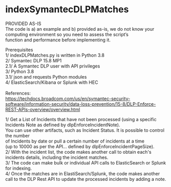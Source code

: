 # indexSymantecDLPMatches

PROVIDED AS-IS <br />
The code is a) an example and b) provided as-is, we do not know your computing environment so you need to assess the script’s <br /> 
function and performance before implementing it. <br />

Prerequisites <br />
1/ indexDLPMatches.py is written in Python 3.8 <br />
2/ Symantec DLP 15.8 MP1 <br />
    2.1/ A Symantec DLP user with API privileges <br />
3/ Python 3.8 <br />
    3.1/ json and requests Python modules <br />
4/ ElasticSearch/Kibana or Splunk with HEC <br />
<br />
References: <br />
https://techdocs.broadcom.com/us/en/symantec-security-software/information-security/data-loss-prevention/15-8/DLP-Enforce-REST-APIs-overview/overview.html  <br />


1/ Get a List of Incidents that have not been processed (using a specific Incidents Note as defined by dlpEnforceIncidentNote). <br />
You can use other artifacts, such as Incident Status. It is possible to control the number <br />
of Incidents by date or pull a certain number of incidents at a time <br />
(up to 10000 as per the API... defined by dlpEnforceIncidentPageSize). <br />
2/ With the incident list, the code makes another call to obtain each's incidents details, including the incident matches. <br />
3/ The code can make bulk or individual API calls to ElasticSearch or Splunk for indexing. <br />
4/ Once the matches are in ElastiSearch/Splunk, the code makes another call to the DLP Rest API to update the processed incidents by adding a note. <br />
<br />

